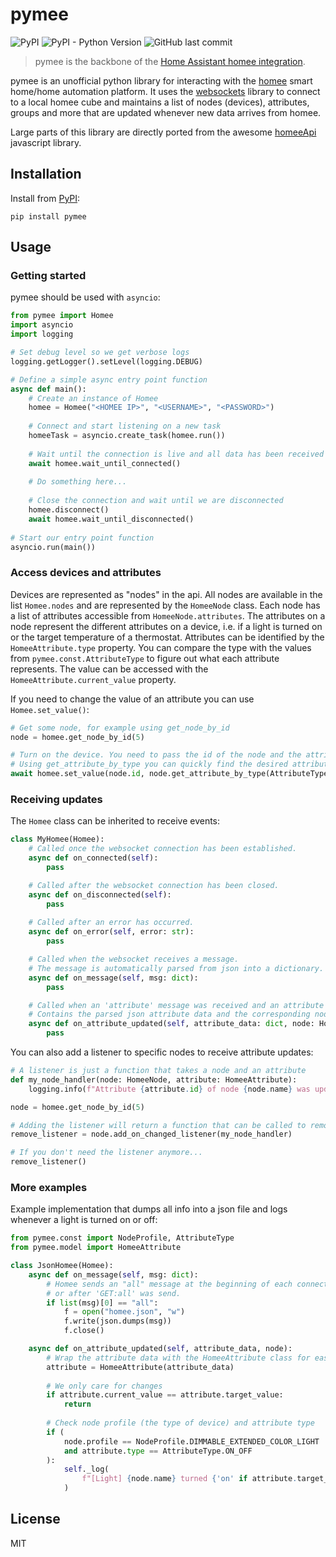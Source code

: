 # pymee
![PyPI](https://img.shields.io/pypi/v/pymee)
![PyPI - Python Version](https://img.shields.io/pypi/pyversions/pymee?color=blue&logo=python&logoColor=yellow)
![GitHub last commit](https://img.shields.io/github/last-commit/FreshlyBrewedCode/pymee)

> pymee is the backbone of the [Home Assistant homee integration](https://github.com/FreshlyBrewedCode/hacs-homee).

pymee is an unofficial python library for interacting with the [homee](https://hom.ee) smart home/home automation platform. It uses the [websockets](https://github.com/aaugustin/websockets) library to connect to a local homee cube and maintains a list of nodes (devices), attributes, groups and more that are updated whenever new data arrives from homee.

Large parts of this library are directly ported from the awesome [homeeApi](https://github.com/stfnhmplr/homee-api) javascript library.

## Installation

Install from [PyPI](https://pypi.org/project/pymee/):
```
pip install pymee
```

## Usage

### Getting started

pymee should be used with `asyncio`:
```python
from pymee import Homee
import asyncio
import logging

# Set debug level so we get verbose logs
logging.getLogger().setLevel(logging.DEBUG)

# Define a simple async entry point function
async def main():
    # Create an instance of Homee
    homee = Homee("<HOMEE IP>", "<USERNAME>", "<PASSWORD>")
    
    # Connect and start listening on a new task
    homeeTask = asyncio.create_task(homee.run())
    
    # Wait until the connection is live and all data has been received
    await homee.wait_until_connected()
    
    # Do something here...
    
    # Close the connection and wait until we are disconnected
    homee.disconnect()
    await homee.wait_until_disconnected()
    
# Start our entry point function
asyncio.run(main())
```
### Access devices and attributes

Devices are represented as "nodes" in the api. All nodes are available in the list `Homee.nodes` and are represented by the `HomeeNode` class.
Each node has a list of attributes accessible from `HomeeNode.attributes`. The attributes on a node represent the different attributes on a device, i.e. if a light is turned on or the target temperature of a thermostat. Attributes can be identified by the `HomeeAttribute.type` property. You can compare the type with the values from `pymee.const.AttributeType` to figure out what each attribute represents. The value can be accessed with the `HomeeAttribute.current_value` property.

If you need to change the value of an attribute you can use `Homee.set_value()`:
```python
# Get some node, for example using get_node_by_id
node = homee.get_node_by_id(5)

# Turn on the device. You need to pass the id of the node and the attribute as well as the value.
# Using get_attribute_by_type you can quickly find the desired attribute.
await homee.set_value(node.id, node.get_attribute_by_type(AttributeType.ON_OFF).id, 1)
```

### Receiving updates

The `Homee` class can be inherited to receive events:
```python
class MyHomee(Homee):
    # Called once the websocket connection has been established.
    async def on_connected(self):
        pass

    # Called after the websocket connection has been closed.
    async def on_disconnected(self):
        pass
        
    # Called after an error has occurred.
    async def on_error(self, error: str):
        pass

    # Called when the websocket receives a message. 
    # The message is automatically parsed from json into a dictionary.
    async def on_message(self, msg: dict):
        pass

    # Called when an 'attribute' message was received and an attribute was updated. 
    # Contains the parsed json attribute data and the corresponding node instance.
    async def on_attribute_updated(self, attribute_data: dict, node: HomeeNode):
        pass
```

You can also add a listener to specific nodes to receive attribute updates:
```python
# A listener is just a function that takes a node and an attribute
def my_node_handler(node: HomeeNode, attribute: HomeeAttribute):
    logging.info(f"Attribute {attribute.id} of node {node.name} was updated!")

node = homee.get_node_by_id(5)

# Adding the listener will return a function that can be called to remove the listener again
remove_listener = node.add_on_changed_listener(my_node_handler)

# If you don't need the listener anymore...
remove_listener()
```

### More examples

Example implementation that dumps all info into a json file and logs whenever a light is turned on or off:
```python
from pymee.const import NodeProfile, AttributeType
from pymee.model import HomeeAttribute

class JsonHomee(Homee):
    async def on_message(self, msg: dict):
        # Homee sends an "all" message at the beginning of each connection
        # or after 'GET:all' was send.
        if list(msg)[0] == "all":
            f = open("homee.json", "w")
            f.write(json.dumps(msg))
            f.close()

    async def on_attribute_updated(self, attribute_data, node):
        # Wrap the attribute data with the HomeeAttribute class for easier access
        attribute = HomeeAttribute(attribute_data)
        
        # We only care for changes
        if attribute.current_value == attribute.target_value:
            return
        
        # Check node profile (the type of device) and attribute type
        if (
            node.profile == NodeProfile.DIMMABLE_EXTENDED_COLOR_LIGHT
            and attribute.type == AttributeType.ON_OFF
        ):
            self._log(
                f"[Light] {node.name} turned {'on' if attribute.target_value == 1 else 'off'}"
            )
```

## License
MIT